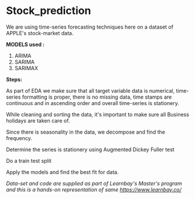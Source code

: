 # Stock_prediction
We are using time-series forecasting techniques here on a dataset of APPLE's stock-market data.

**MODELS used :**
1. ARIMA
2. SARIMA
3. SARIMAX

**Steps:**

As part of EDA we make sure that all target variable data is numerical, time-series formatting is proper, there is no missing data, time stamps are continuous and in ascending order and overall time-series is stationery.

While cleaning and sorting the data, it's important to make sure all Business holidays are taken care of.

Since there is seasonality in the data, we decompose and find the frequency.

Determine the series is stationery using Augmented Dickey Fuller test

Do a train test split

Apply the models and find the best fit for data.

*Data-set and code are supplied as part of Learnbay's Master's program and this is a hands-on representation of same https://www.learnbay.co/*
